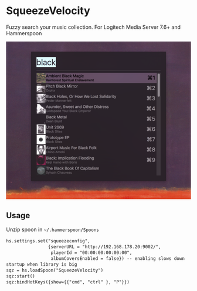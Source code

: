 # SqueezeVelocity
Fuzzy search your music collection. For Logitech Media Server 7.6+ and Hammerspoon

![screenshot](screen.png "Screenshot")

## Usage
Unzip spoon in `~/.hammerspoon/Spoons`

```
hs.settings.set("squeezeconfig",
                {serverURL = "http://192.168.178.20:9002/",
                 playerId = "00:00:00:00:00:00",
                 albumCoversEnabled = false}) -- enabling slows down startup when library is big
sqz = hs.loadSpoon("SqueezeVelocity")
sqz:start()
sqz:bindHotKeys({show={{"cmd", "ctrl" }, "P"}})
```
